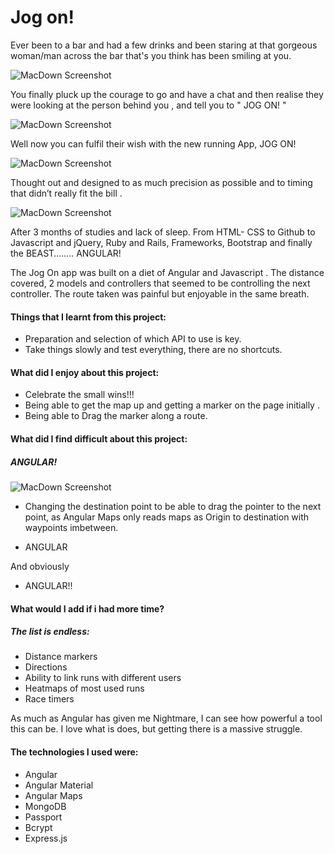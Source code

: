# Jog on!

Ever been to a bar and had a few drinks and been staring at that gorgeous woman/man across the bar that's you think has been smiling at you. 

![MacDown Screenshot](http://i.imgur.com/iYAt9t2.jpg)

You finally pluck up the courage to go and have a chat and then realise they were looking at the person behind you , and tell you to " JOG ON! " 

![MacDown Screenshot](http://i.imgur.com/okOeOwH.jpg)

Well now you can fulfil their wish  with the new running
App, JOG ON! 

![MacDown Screenshot](http://i.imgur.com/Wkzjxdr.jpg)

Thought out and designed to as much precision as possible and to timing that didn’t really fit the bill . 

![MacDown Screenshot](http://i.imgur.com/i95cLhE.png)

After 3 months of studies and lack of sleep.
From HTML- CSS to Github to Javascript and jQuery, Ruby and Rails, Frameworks, Bootstrap  and finally the BEAST……..
ANGULAR!

The Jog On app was built on a diet of Angular and Javascript .
The distance covered, 2 models  and controllers that seemed to be controlling the next controller.
The route taken was painful but enjoyable in the same breath.

#### Things that I learnt from this project:
-  Preparation and selection of which API to use is key.
-  Take things slowly and test everything, there are no shortcuts.

#### What did I enjoy about this project:
-  Celebrate the small wins!!!
-  Being able to get the map up and getting a marker on the page initially .
-  Being able to Drag the marker along a route.

#### What did I find difficult about this project:

##### ANGULAR!

![MacDown Screenshot](http://i.imgur.com/58vCWJG.png)

-  Changing the destination point to be able to drag the pointer to the next point, as Angular Maps only reads maps as Origin to destination with waypoints imbetween.

-  ANGULAR

And obviously 

-  ANGULAR!!

#### What would I add if i had more time?

##### The list is endless:
-  Distance markers
-  Directions
-  Ability to link runs with different users
-  Heatmaps of most used runs
-  Race timers 

As much as Angular has given me Nightmare, I can see how powerful a tool this can be. I love what is does, but getting there is a massive struggle.

#### The technologies I used were:
-  Angular
-  Angular Material
-  Angular Maps
-  MongoDB
-  Passport
-  Bcrypt
-  Express.js



